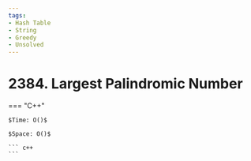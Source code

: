 ```yaml
---
tags:
- Hash Table
- String
- Greedy
- Unsolved
---
```



# 2384. Largest Palindromic Number

=== "C++"

    $Time: O()$

    $Space: O()$

    ``` c++
    ```